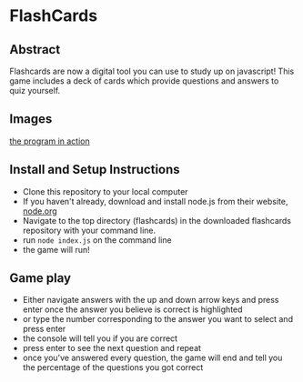 # FlashCards

## Abstract 

Flashcards are now a digital tool you can use to study up on javascript! This game includes a deck of cards which provide questions and answers to quiz yourself.

## Images

[the program in action](./src/images/flashcards.gif)

## Install and Setup Instructions

* Clone this repository to your local computer
* If you haven't already, download and install node.js from their website, [node.org](https://www.facebook.com/events/261729181760105/)
* Navigate to the top directory (flashcards) in the downloaded flashcards repository with your command line.
* run `node index.js` on the command line
* the game will run!

## Game play

* Either navigate answers with the up and down arrow keys and press enter once the answer you believe is correct is highlighted
* or type the number corresponding to the answer you want to select and press enter
* the console will tell you if you are correct
* press enter to see the next question and repeat
* once you've answered every question, the game will end and tell you the percentage of the questions you got correct
